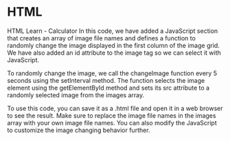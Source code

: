 # HTML
HTML Learn - Calculator
In this code, we have added a JavaScript section that creates an array of image file names and defines a function to randomly change the image displayed in the first column of the image grid. We have also added an id attribute to the image tag so we can select it with JavaScript.

To randomly change the image, we call the changeImage function every 5 seconds using the setInterval method. The function selects the image element using the getElementById method and sets its src attribute to a randomly selected image from the images array.

To use this code, you can save it as a .html file and open it in a web browser to see the result. Make sure to replace the image file names in the images array with your own image file names. You can also modify the JavaScript to customize the image changing behavior further.
